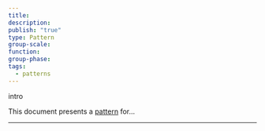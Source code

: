```yaml
---
title: 
description: 
publish: "true"
type: Pattern
group-scale: 
function: 
group-phase: 
tags:
  - patterns
---
```


intro

This document presents a [pattern](notes/dao-primitives/patterns/patterns.md) for...

---
